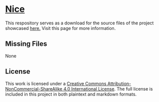 # [Nice](http://www.imswebra.com/projects/nice/)
This respository serves as a download for the source files of the project showcased [here.](http://www.imswebra.com/projects/nice/) Visit this page for more information.

## Missing Files
None

## License
This work is licensed under a [Creative Commons Attribution-NonCommercial-ShareAlike 4.0 International License](https://creativecommons.org/licenses/by-nc-sa/4.0/). The full license is included in this project in both plaintext and markdown formats.